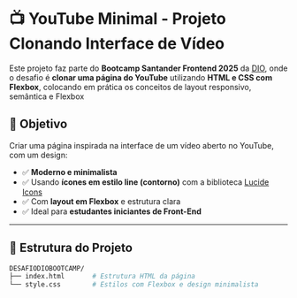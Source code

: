 # 📺 YouTube Minimal - Projeto Clonando Interface de Vídeo

Este projeto faz parte do **Bootcamp Santander Frontend 2025** da [DIO](https://www.dio.me/), onde o desafio é **clonar uma página do YouTube** utilizando **HTML e CSS com Flexbox**, colocando em prática os conceitos de layout responsivo, semântica e Flexbox

## 🎯 Objetivo

Criar uma página inspirada na interface de um vídeo aberto no YouTube, com um design:

- ✅ **Moderno e minimalista**
- ✅ Usando **ícones em estilo line (contorno)** com a biblioteca [Lucide Icons](https://lucide.dev/)
- ✅ Com **layout em Flexbox** e estrutura clara
- ✅ Ideal para **estudantes iniciantes de Front-End**

---

## 📂 Estrutura do Projeto

```bash
DESAFIODIOBOOTCAMP/
├── index.html       # Estrutura HTML da página
└── style.css        # Estilos com Flexbox e design minimalista
